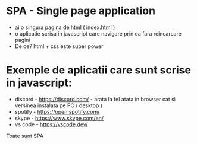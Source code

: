 # SPA - Single page application

- ai o singura pagina de html ( index.html )
- o aplicatie scrisa in javascript care navigare prin ea fara reincarcare pagini
- De ce? html + css este super power

# Exemple de aplicatii care sunt scrise in javascript:
- discord - https://discord.com/ - arata la fel atata in browser cat si versinea instalata pe PC ( desktop )
- spotify - https://open.spotify.com/ 
- skype - https://www.skype.com/en/
- vs code - https://vscode.dev/

Toate sunt SPA
